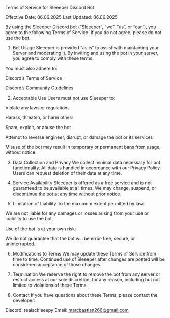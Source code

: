 Terms of Service for Sleeeper Discord Bot

Effective Date: 06.06.2025
Last Updated: 06.06.2025

By using the Sleeeper Discord bot (“Sleeeper”, “we”, “us”, or “our”), you agree to the following Terms of Service. If you do not agree, please do not use the bot.

1. Bot Usage
Sleeeper is provided “as is” to assist with maintaining your Server and moderating it. By inviting and using the bot in your server, you agree to comply with these terms.

You must also adhere to:

Discord’s Terms of Service

Discord’s Community Guidelines

2. Acceptable Use
Users must not use Sleeeper to:

Violate any laws or regulations

Harass, threaten, or harm others

Spam, exploit, or abuse the bot

Attempt to reverse engineer, disrupt, or damage the bot or its services

Misuse of the bot may result in temporary or permanent bans from usage, without notice.

3. Data Collection and Privacy
We collect minimal data necessary for bot functionality. All data is handled in accordance with our Privacy Policy. Users can request deletion of their data at any time.

4. Service Availability
Sleeeper is offered as a free service and is not guaranteed to be available at all times. We may change, suspend, or discontinue the bot at any time without prior notice.

5. Limitation of Liability
To the maximum extent permitted by law:

We are not liable for any damages or losses arising from your use or inability to use the bot.

Use of the bot is at your own risk.

We do not guarantee that the bot will be error-free, secure, or uninterrupted.

6. Modifications to Terms
We may update these Terms of Service from time to time. Continued use of Sleeeper after changes are posted will be considered acceptance of those changes.

7. Termination
We reserve the right to remove the bot from any server or restrict access at our sole discretion, for any reason, including but not limited to violations of these Terms.

8. Contact
If you have questions about these Terms, please contact the developer:

Discord: realschleeepy
Email: marcbastian266@gmail.com
